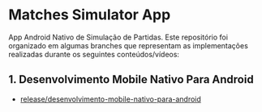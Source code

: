 # Matches Simulator App

App Android Nativo de Simulação de Partidas. Este repositório foi organizado em algumas branches que representam as implementações realizadas durante os seguintes conteúdos/vídeos:

## 1. Desenvolvimento Mobile Nativo Para Android
 - [release/desenvolvimento-mobile-nativo-para-android]()
